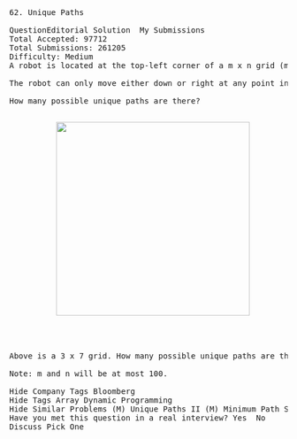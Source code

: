 <pre>
62. Unique Paths  

QuestionEditorial Solution  My Submissions
Total Accepted: 97712
Total Submissions: 261205
Difficulty: Medium
A robot is located at the top-left corner of a m x n grid (marked 'Start' in the diagram below).

The robot can only move either down or right at any point in time. The robot is trying to reach the bottom-right corner of the grid (marked 'Finish' in the diagram below).

How many possible unique paths are there?
<p align="center">
  <img src="http://leetcode.com/wp-content/uploads/2014/12/robot_maze.png" width="350"/>
</p>


Above is a 3 x 7 grid. How many possible unique paths are there?

Note: m and n will be at most 100.

Hide Company Tags Bloomberg
Hide Tags Array Dynamic Programming
Hide Similar Problems (M) Unique Paths II (M) Minimum Path Sum (H) Dungeon Game
Have you met this question in a real interview? Yes  No
Discuss Pick One
</pre>
